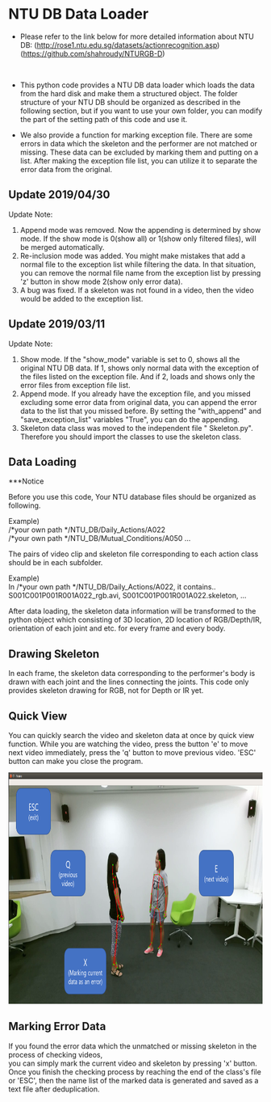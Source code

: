 # NTU DB Data Loader

* Please refer to the link below for more detailed information about NTU DB:
(http://rose1.ntu.edu.sg/datasets/actionrecognition.asp)
(https://github.com/shahroudy/NTURGB-D)
<br />

* This python code provides a NTU DB data loader which loads the data from the hard disk 
and make them a structured object. The folder structure of your NTU DB
should be organized as described in the following section, but if you want to use
your own folder, you can modify the part of the setting path of this code and use it.

* We also provide a function for marking exception file. 
There are some errors in data which the skeleton and the performer are not matched or missing.
These data can be excluded by marking them and putting on a list.
After making the exception file list, you can utilize it to separate the error data from the original.          

## Update 2019/04/30

Update Note:

1. Append mode was removed. Now the appending is determined by show mode. 
If the show mode is 0(show all) or 1(show only filtered files), will be merged automatically.
2. Re-inclusion mode was added. You might make mistakes that add a normal file to the exception list
while filtering the data. In that situation, you can remove the normal file name from the exception list
by pressing 'z' button in show mode 2(show only error data).
3. A bug was fixed. If a skeleton was not found in a video, then the video would be added to the exception list. 

## Update 2019/03/11

Update Note:

1. Show mode. If the "show_mode" variable is set to 0, shows all the original NTU DB data. If 1, shows only normal data 
with the exception of the files listed on the exception file. And if 2, loads and shows only the error files from exception file list.    
2. Append mode. If you already have the exception file, and you missed excluding some error data
from original data, you can append the error data to the list that you missed before. 
By setting the "with_append" and "save_exception_list" variables "True", you can do the appending.
3. Skeleton data class was moved to the independent file " Skeleton.py". 
Therefore you should import the classes to use the skeleton class.   

## Data Loading  

***Notice

Before you use this code, Your NTU database files should be organized as following.

Example) <br />
/*your own path */NTU_DB/Daily_Actions/A022 <br />
/*your own path */NTU_DB/Mutual_Conditions/A050
...

The pairs of video clip and skeleton file corresponding to each action class should be in each subfolder.<br />

Example)<br />
In /*your own path */NTU_DB/Daily_Actions/A022, it contains..
S001C001P001R001A022_rgb.avi, S001C001P001R001A022.skeleton, ...

After data loading, the skeleton data information will be transformed to the python object which consisting of
3D location, 2D location of RGB/Depth/IR, orientation of each joint and etc. for every frame and every body.


## Drawing Skeleton

In each frame, the skeleton data corresponding to the performer's body is drawn with each joint and the lines connecting the joints.
This code only provides skeleton drawing for RGB, not for Depth or IR yet.


## Quick View  

You can quickly search the video and skeleton data at once by quick view function. 
While you are watching the video, press the button 'e' to move next video immediately, 
press the 'q' button to move previous video. 'ESC' button can make you close the program. 

<p align="center">
    <img width="824" height="458" src=img/control.png>
</p>


## Marking Error Data

If you found the error data which the unmatched or missing skeleton in the process of checking videos,  
you can simply mark the current video and skeleton by pressing 'x' button. 
Once you finish the checking process by reaching the end of the class's file or 'ESC', 
then the name list of the marked data is generated and saved as a text file after deduplication.     